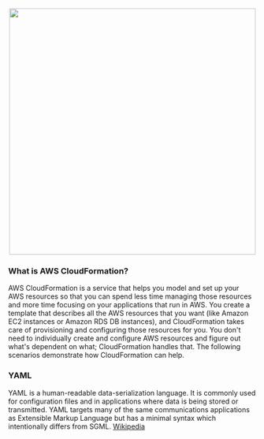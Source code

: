 <h1 align="center"><img src="https://user-images.githubusercontent.com/86287920/190969707-7bee8c38-d726-4a3d-bced-460e8b4b9d63.png" width="500""></h1>

### What is AWS CloudFormation?
AWS CloudFormation is a service that helps you model and set up your AWS resources so that you can spend less time managing those resources and more time focusing on your applications that run in AWS. You create a template that describes all the AWS resources that you want (like Amazon EC2 instances or Amazon RDS DB instances), and CloudFormation takes care of provisioning and configuring those resources for you. You don't need to individually create and configure AWS resources and figure out what's dependent on what; CloudFormation handles that. The following scenarios demonstrate how CloudFormation can help.

### YAML
YAML is a human-readable data-serialization language. It is commonly used for configuration files and in applications where data is being stored or transmitted. YAML targets many of the same communications applications as Extensible Markup Language but has a minimal syntax which intentionally differs from SGML. <a href="https://en.wikipedia.org/wiki/YAML">Wikipedia</a>
